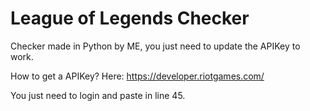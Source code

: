 # League of Legends Checker

Checker made in Python by ME, you just need to update the APIKey to work.

How to get a APIKey? Here:
https://developer.riotgames.com/

You just need to login and paste in line 45.

